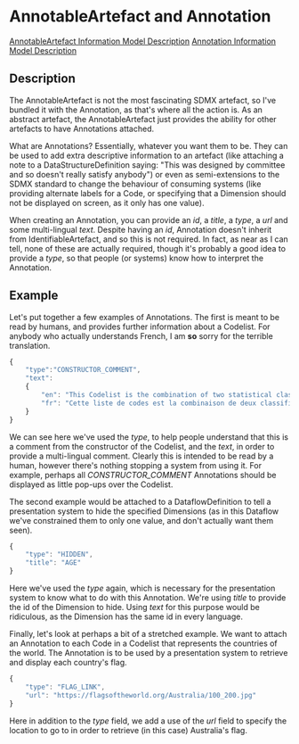 # AnnotableArtefact and Annotation
[AnnotableArtefact Information Model Description](../../information_model/Base/AnnotableArtefact.md) [Annotation Information Model Description](../../information_model/Base/Annotation.md)

## Description

The AnnotableArtefact is not the most fascinating SDMX artefact, so I've bundled it with the Annotation, as that's where all the action is. As an abstract artefact, the AnnotableArtefact just provides the ability for other artefacts to have Annotations attached.

What are Annotations? Essentially, whatever you want them to be. They can be used to add extra descriptive information to an artefact (like attaching a note to a DataStructureDefinition saying: "This was designed by committee and so doesn't really satisfy anybody") or even as semi-extensions to the SDMX standard to change the behaviour of consuming systems (like providing alternate labels for a Code, or specifying that a Dimension should not be displayed on screen, as it only has one value).

When creating an Annotation, you can provide an *id*, a *title*, a *type*, a *url* and some multi-lingual *text*. Despite having an *id*, Annotation doesn't inherit from IdentifiableArtefact, and so this is not required. In fact, as near as I can tell, none of these are actually required, though it's probably a good idea to provide a *type*, so that people (or systems) know how to interpret the Annotation.

## Example

Let's put together a few examples of Annotations. The first is meant to be read by humans, and provides further information about a Codelist. For anybody who actually understands French, I am **so** sorry for the terrible translation.
```javascript
{
    "type":"CONSTRUCTOR_COMMENT",
    "text":
    {
        "en": "This Codelist is the combination of two statistical classifications for display purposes, and should not be taken as a statistical classification in its own right.",
        "fr": "Cette liste de codes est la combinaison de deux classifications statistiques aux fins d'affichage et ne doit pas être considérée comme une classification statistique à part entière."
    }
}
```

We can see here we've used the *type*, to help people understand that this is a comment from the constructor of the Codelist, and the *text*, in order to provide a multi-lingual comment. Clearly this is intended to be read by a human, however there's nothing stopping a system from using it. For example, perhaps all *CONSTRUCTOR_COMMENT* Annotations should be displayed as little pop-ups over the Codelist.

The second example would be attached to a DataflowDefinition to tell a presentation system to hide the specified Dimensions (as in this Dataflow we've constrained them to only one value, and don't actually want them seen).
```javascript
{
    "type": "HIDDEN",
    "title": "AGE"
}
```

Here we've used the *type* again, which is necessary for the presentation system to know what to do with this Annotation. We're using *title* to provide the id of the Dimension to hide. Using *text* for this purpose would be ridiculous, as the Dimension has the same id in every language.

Finally, let's look at perhaps a bit of a stretched example. We want to attach an Annotation to each Code in a Codelist that represents the countries of the world. The Annotation is to be used by a presentation system to retrieve and display each country's flag.
```javascript
{
    "type": "FLAG_LINK",
    "url": "https://flagsoftheworld.org/Australia/100_200.jpg"
}
```

Here in addition to the *type* field, we add a use of the *url* field to specify the location to go to in order to retrieve (in this case) Australia's flag.